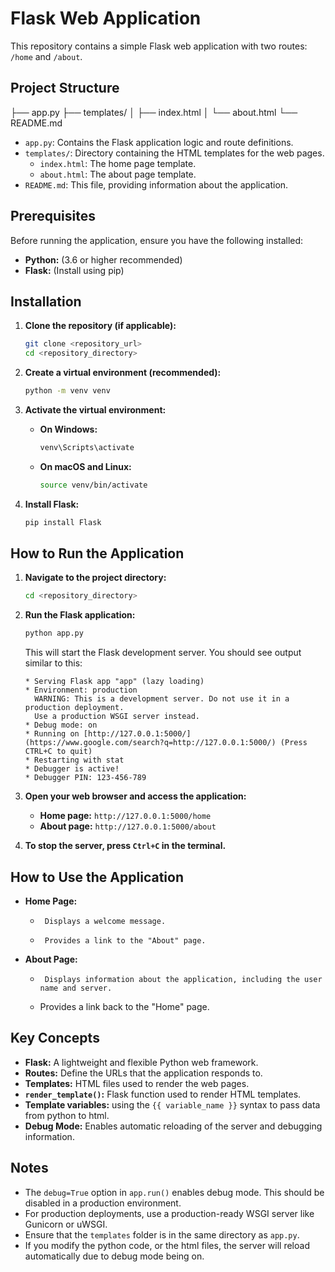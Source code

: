# Flask Web Application

This repository contains a simple Flask web application with two routes: `/home` and `/about`.

## Project Structure

├── app.py
├── templates/
│   ├── index.html
│   └── about.html
└── README.md



-   `app.py`: Contains the Flask application logic and route definitions.
-   `templates/`: Directory containing the HTML templates for the web pages.
    -   `index.html`: The home page template.
    -   `about.html`: The about page template.
-   `README.md`: This file, providing information about the application.

## Prerequisites

Before running the application, ensure you have the following installed:

-   **Python:** (3.6 or higher recommended)
-   **Flask:** (Install using pip)

## Installation

1.  **Clone the repository (if applicable):**

    ```bash
    git clone <repository_url>
    cd <repository_directory>
    ```

2.  **Create a virtual environment (recommended):**

    ```bash
    python -m venv venv
    ```

3.  **Activate the virtual environment:**

    -   **On Windows:**

        ```bash
        venv\Scripts\activate
        ```

    -   **On macOS and Linux:**

        ```bash
        source venv/bin/activate
        ```

4.  **Install Flask:**

    ```bash
    pip install Flask
    ```

## How to Run the Application

1.  **Navigate to the project directory:**

    ```bash
    cd <repository_directory>
    ```

2.  **Run the Flask application:**

    ```bash
    python app.py
    ```

    This will start the Flask development server. You should see output similar to this:

    ```
    * Serving Flask app "app" (lazy loading)
    * Environment: production
      WARNING: This is a development server. Do not use it in a production deployment.
      Use a production WSGI server instead.
    * Debug mode: on
    * Running on [http://127.0.0.1:5000/](https://www.google.com/search?q=http://127.0.0.1:5000/) (Press CTRL+C to quit)
    * Restarting with stat
    * Debugger is active!
    * Debugger PIN: 123-456-789
    ```

3.  **Open your web browser and access the application:**

    -   **Home page:** `http://127.0.0.1:5000/home`
    -   **About page:** `http://127.0.0.1:5000/about`

4.  **To stop the server, press `Ctrl+C` in the terminal.**

## How to Use the Application

-   **Home Page:**
    -      Displays a welcome message.
    -      Provides a link to the "About" page.
-   **About Page:**
    -      Displays information about the application, including the user name and server.
    -   Provides a link back to the "Home" page.

## Key Concepts

-   **Flask:** A lightweight and flexible Python web framework.
-   **Routes:** Define the URLs that the application responds to.
-   **Templates:** HTML files used to render the web pages.
-   **`render_template()`:** Flask function used to render HTML templates.
-   **Template variables:** using the `{{ variable_name }}` syntax to pass data from python to html.
-   **Debug Mode:** Enables automatic reloading of the server and debugging information.

## Notes

-   The `debug=True` option in `app.run()` enables debug mode. This should be disabled in a production environment.
-   For production deployments, use a production-ready WSGI server like Gunicorn or uWSGI.
-   Ensure that the `templates` folder is in the same directory as `app.py`.
-   If you modify the python code, or the html files, the server will reload automatically due to debug mode being on.
